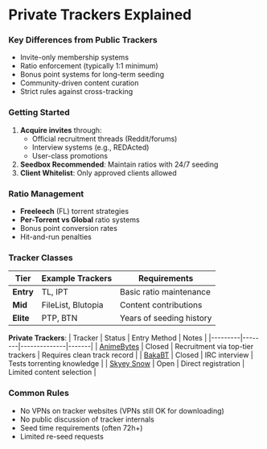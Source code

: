 # Private Trackers Explained

### Key Differences from Public Trackers

- Invite-only membership systems
- Ratio enforcement (typically 1:1 minimum)
- Bonus point systems for long-term seeding
- Community-driven content curation
- Strict rules against cross-tracking

### Getting Started

1. **Acquire invites** through:
   - Official recruitment threads (Reddit/forums)
   - Interview systems (e.g., REDActed)
   - User-class promotions
2. **Seedbox Recommended**: Maintain ratios with 24/7 seeding
3. **Client Whitelist**: Only approved clients allowed

### Ratio Management

- **Freeleech** (FL) torrent strategies
- **Per-Torrent vs Global** ratio systems
- Bonus point conversion rates
- Hit-and-run penalties

### Tracker Classes

| Tier      | Example Trackers   | Requirements             |
| --------- | ------------------ | ------------------------ |
| **Entry** | TL, IPT            | Basic ratio maintenance  |
| **Mid**   | FileList, Blutopia | Content contributions    |
| **Elite** | PTP, BTN           | Years of seeding history |

**Private Trackers**:
| Tracker | Status | Entry Method | Notes |
|---------|--------|--------------|-------|
| [AnimeBytes](https://animebytes.tv/) | Closed | Recruitment via top-tier trackers | Requires clean track record |
| [BakaBT](https://bakabt.me/) | Closed | IRC interview | Tests torrenting knowledge |
| [Skyey Snow](https://skyeysnow.com/login.php) | Open | Direct registration | Limited content selection |

### Common Rules

- No VPNs on tracker websites (VPNs still OK for downloading)
- No public discussion of tracker internals
- Seed time requirements (often 72h+)
- Limited re-seed requests

